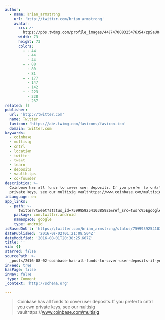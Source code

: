 ```yaml
---
author:
  - name: brian_armstrong
    url: 'http://twitter.com/brian_armstrong'
    avatar:
      src: >-
        https://pbs.twimg.com/profile_images/448747008325476354/zpSaUO-F_bigger.jpeg
      width: 73
      height: 73
      colors:
        - - 44
          - 44
          - 44
        - - 88
          - 80
          - 81
        - - 177
          - 147
          - 142
        - - 223
          - 228
          - 237
related: []
publisher:
  url: 'http://twitter.com'
  name: Twitter
  favicon: 'https://abs.twimg.com/favicons/favicon.ico'
  domain: twitter.com
keywords:
  - coinbase
  - multisig
  - cntrl
  - location
  - twitter
  - tweet
  - learn
  - deposits
  - vaulthttps
  - co-founder
description: >-
  Coinbase has all funds to cover user deposits. If you prefer to cntrl you own
  private keys, see our multisig vaulthttps://www.coinbase.com/multisig
inLanguage: en
app_links:
  - path: >-
      twitter/tweet?status_id=759995925410385920&ref_src=twsrc%5Egoogle%7Ctwcamp%5Eandroidseo%7Ctwgr%5Estatus%7Ctwterm%5E759995925410385920
    package: com.twitter.android
    namespace: google
    type: android
isBasedOnUrl: 'https://twitter.com/brian_armstrong/status/759995925410385920'
datePublished: '2016-08-02T01:21:08.504Z'
dateModified: '2016-08-01T20:38:25.667Z'
title: ''
via: {}
starred: false
sourcePath: >-
  _posts/2016-08-02-coinbase-has-all-funds-to-cover-user-deposits-if-you-prefer.md
inFeed: true
hasPage: false
inNav: false
_type: Comment
_context: 'http://schema.org'

---
```

> Coinbase has all funds to cover user deposits. If you prefer to cntrl you own private keys, see our multisig vaulthttps://www.coinbase.com/multisig